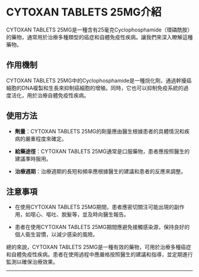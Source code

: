 # CYTOXAN TABLETS 25MG介紹
CYTOXAN TABLETS 25MG是一種含有25毫克Cyclophosphamide（環磷酰胺）的藥物，通常用於治療多種類型的癌症和自體免疫性疾病。讓我們來深入瞭解這種藥物。
## 作用機制
CYTOXAN TABLETS 25MG中的Cyclophosphamide是一種烷化劑，通過幹擾癌細胞的DNA複製和生長來抑制癌細胞的增殖。同時，它也可以抑制免疫系統的過度活化，用於治療自體免疫性疾病。
## 使用方法
- **劑量**：CYTOXAN TABLETS 25MG的劑量應由醫生根據患者的具體情況和疾病的嚴重程度來確定。
  
- **給藥途徑**：CYTOXAN TABLETS 25MG通常是口服藥物，患者應按照醫生的建議準時服用。
- **治療週期**：治療週期的長短和頻率應根據醫生的建議和患者的反應來調整。
## 注意事項
- 在使用CYTOXAN TABLETS 25MG期間，患者應密切關注可能出現的副作用，如噁心、嘔吐、脫髮等，並及時向醫生報告。
  
- 患者在使用CYTOXAN TABLETS 25MG期間應避免接觸感染源，保持良好的個人衛生習慣，以減少感染的風險。
總的來說，CYTOXAN TABLETS 25MG是一種有效的藥物，可用於治療多種癌症和自體免疫性疾病。患者在使用過程中應嚴格按照醫生的建議和指導，並定期進行監測以確保治療效果。
---